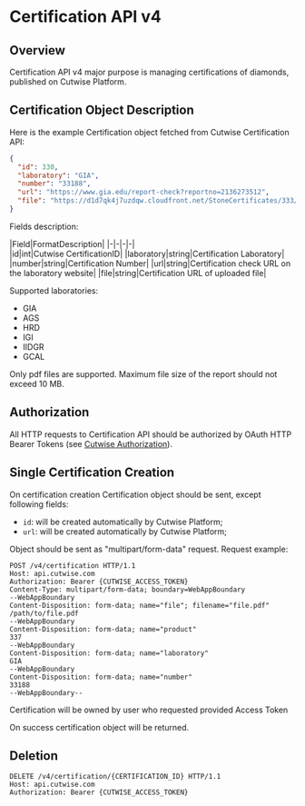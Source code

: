 # Certification API v4

## Overview

Certification API v4 major purpose is managing certifications of diamonds, published on Cutwise Platform.

## Certification Object Description

Here is the example Certification object fetched from Cutwise Certification API:

```json
{
  "id": 330,
  "laboratory": "GIA",
  "number": "33188",
  "url": "https://www.gia.edu/report-check?reportno=2136273512",
  "file": "https://d1d7qk4j7uzdqw.cloudfront.net/StoneCertificates/333/2136273512.pdf"
}
```

Fields description:

|Field|FormatDescription|
|-|-|-|-|  
|id|int|Cutwise CertificationID|
|laboratory|string|Certification Laboratory|
|number|string|Certification Number|
|url|string|Certification check URL on the laboratory website|
|file|string|Certification URL of uploaded file|

Supported laboratories:
- GIA
- AGS
- HRD
- IGI
- IIDGR
- GCAL

Only pdf files are supported. Maximum file size of the report should not exceed 10 MB.

## Authorization

All HTTP requests to Certification API should be authorized by OAuth HTTP Bearer Tokens (see [Cutwise Authorization](auth.md)).

## Single Certification Creation

On certification creation Certification object should be sent, except following fields:

- `id`: will be created automatically by Cutwise Platform;
- `url`: will be created automatically by Cutwise Platform;

Object should be sent as "multipart/form-data" request.
Request example:

```http
POST /v4/certification HTTP/1.1
Host: api.cutwise.com
Authorization: Bearer {CUTWISE_ACCESS_TOKEN}
Content-Type: multipart/form-data; boundary=WebAppBoundary
--WebAppBoundary
Content-Disposition: form-data; name="file"; filename="file.pdf"
/path/to/file.pdf
--WebAppBoundary
Content-Disposition: form-data; name="product"
337
--WebAppBoundary
Content-Disposition: form-data; name="laboratory"
GIA
--WebAppBoundary
Content-Disposition: form-data; name="number"
33188
--WebAppBoundary--
```

Certification will be owned by user who requested provided Access Token

On success certification object will be returned.

## Deletion

```http
DELETE /v4/certification/{CERTIFICATION_ID} HTTP/1.1
Host: api.cutwise.com
Authorization: Bearer {CUTWISE_ACCESS_TOKEN}
```
